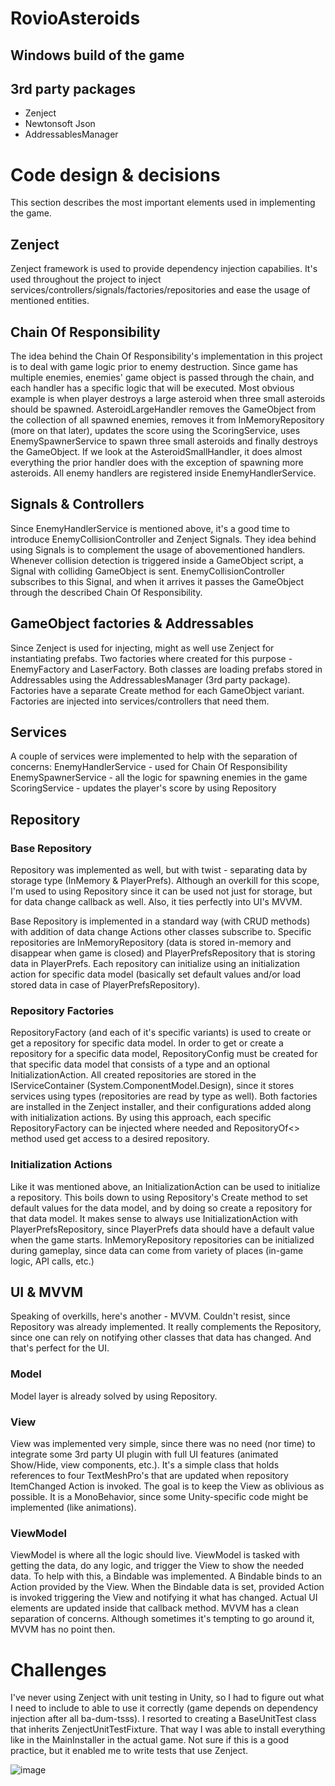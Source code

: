 # RovioAsteroids
## Windows build of the game
## 3rd party packages
* Zenject
* Newtonsoft Json
* AddressablesManager
# Code design & decisions
This section describes the most important elements used in implementing the game.
## Zenject
Zenject framework is used to provide dependency injection capabilies. It's used throughout the project to inject services/controllers/signals/factories/repositories and ease the usage of mentioned entities.

## Chain Of Responsibility
The idea behind the Chain Of Responsibility's implementation in this project is to deal with game logic prior to enemy destruction. Since game has multiple enemies, enemies' game object is passed through the chain, and each handler has a specific logic that will be executed. Most obvious example is when player destroys a large asteroid when three small asteroids should be spawned. AsteroidLargeHandler removes the GameObject from the collection of all spawned enemies, removes it from InMemoryRepository (more on that later), updates the score using the ScoringService, uses EnemySpawnerService to spawn three small asteroids and finally destroys the GameObject. If we look at the AsteroidSmallHandler, it does almost everything the prior handler does with the exception of spawning more asteroids. 
All enemy handlers are registered inside EnemyHandlerService.

## Signals & Controllers
Since EnemyHandlerService is mentioned above, it's a good time to introduce EnemyCollisionController and Zenject Signals. They idea behind using Signals is to complement the usage of abovementioned handlers. Whenever collision detection is triggered inside a GameObject script, a Signal with colliding GameObject is sent. EnemyCollisionController subscribes to this Signal, and when it arrives it passes the GameObject through the described Chain Of Responsibility. 

## GameObject factories & Addressables
Since Zenject is used for injecting, might as well use Zenject for instantiating prefabs. Two factories where created for this purpose - EnemyFactory and LaserFactory. Both classes are loading prefabs stored in Addressables using the AddressablesManager (3rd party package). Factories have a separate Create method for each GameObject variant. Factories are injected into services/controllers that need them.

## Services
A couple of services were implemented to help with the separation of concerns:
EnemyHandlerService - used for Chain Of Responsibility
EnemySpawnerService - all the logic for spawning enemies in the game
ScoringService - updates the player's score by using Repository

## Repository
### Base Repository
Repository was implemented as well, but with twist - separating data by storage type (InMemory & PlayerPrefs). Although an overkill for this scope, I'm used to using Repository since it can be used not just for storage, but for data change callback as well. Also, it ties perfectly into UI's MVVM.

Base Repository is implemented in a standard way (with CRUD methods) with addition of data change Actions other classes subscribe to. Specific repositories are InMemoryRepository (data is stored in-memory and disappear when game is closed) and PlayerPrefsRepository that is storing data in PlayerPrefs. Each repository can initialize using an initialization action for specific data model (basically set default values and/or load stored data in case of PlayerPrefsRepository).

### Repository Factories
RepositoryFactory (and each of it's specific variants) is used to create or get a repository for specific data model. In order to get or create a repository for a specific data model, RepositoryConfig must be created for that specific data model that consists of a type and an optional InitializationAction.
All created repositories are stored in the IServiceContainer (System.ComponentModel.Design), since it stores services using types (repositories are read by type as well). Both factories are installed in the Zenject installer, and their configurations added along with initialization actions.
By using this approach, each specific RepositoryFactory can be injected where needed and RepositoryOf<> method used get access to a desired repository. 

### Initialization Actions
Like it was mentioned above, an InitializationAction can be used to initialize a repository. This boils down to using Repository's Create method to set default values for the data model, and by doing so create a repository for that data model. It makes sense to always use InitializationAction with PlayerPrefsRepository, since PlayerPrefs data should have a default value when the game starts. InMemoryRepository repositories can be initialized during gameplay, since data can come from variety of places (in-game logic, API calls, etc.)

## UI & MVVM
Speaking of overkills, here's another - MVVM. Couldn't resist, since Repository was already implemented. It really complements the Repository, since one can rely on notifying other classes that data has changed. And that's perfect for the UI.
### Model
Model layer is already solved by using Repository. 
### View
View was implemented very simple, since there was no need (nor time) to integrate some 3rd party UI plugin with full UI features (animated Show/Hide, view components, etc.). It's a simple class that holds references to four TextMeshPro's that are updated when repository ItemChanged Action is invoked. 
The goal is to keep the View as oblivious as possible. It is a MonoBehavior, since some Unity-specific code might be implemented (like animations).
### ViewModel
ViewModel is where all the logic should live. ViewModel is tasked with getting the data, do any logic, and trigger the View to show the needed data. To help with this, a Bindable<T> was implemented. A Bindable binds to an Action provided by the View. When the Bindable data is set, provided Action is invoked triggering the View and notifying it what has changed. Actual UI elements are updated inside that callback method. MVVM has a clean separation of concerns. Although sometimes it's tempting to go around it, MVVM has no point then.
# Challenges
I've never  using Zenject with unit testing in Unity, so I had to figure out what I need to include to able to use it correctly (game depends on dependency injection after all ba-dum-tsss). 
I resorted to creating a BaseUnitTest class that inherits ZenjectUnitTestFixture. That way I was able to install everything like in the MainInstaller in the actual game. Not sure if this is a good practice, but it enabled me to write tests that use Zenject.

![image](https://github.com/trx88/RovioAsteroids/assets/10126815/1d7eb7a7-eede-4161-8729-5a591f4f4fb3)

